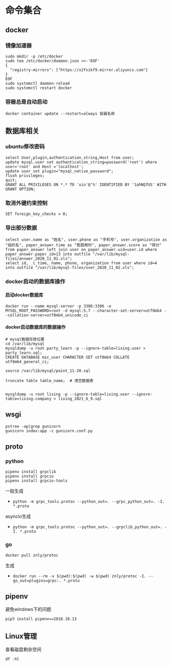 # 命令集合

## docker

### 镜像加速器

````
sudo mkdir -p /etc/docker
sudo tee /etc/docker/daemon.json <<-'EOF'
{
  "registry-mirrors": ["https://x2fvikf9.mirror.aliyuncs.com"]
}
EOF
sudo systemctl daemon-reload
sudo systemctl restart docker
````

### 容器总是自动启动

```
docker container update --restart=always 容器名称
```

## 数据库相关

### ubuntu修改密码

```
select User,plugin,authentication_string,Host from user;
update mysql.user set authentication_string=password('root') where user='root' and Host ='localhost';
update user set plugin="mysql_native_password";
flush privileges;
quit;
GRANT ALL PRIVILEGES ON *.* TO 'xin'@'%' IDENTIFIED BY '1ahNQ7US' WITH GRANT OPTION;
```

### 取消外键约束控制

```
SET foreign_key_checks = 0;
```

### 导出部分数据

```
select user.name as "姓名", user.phone as "手机号", user.organization as "组织名", paper_answer.time as "答题用时", paper_answer.score as "得分"  from paper_answer left join user on paper_answer.uid=user.id where paper_answer.paper_id=13 into outfile "/var/lib/mysql-files/answer_2020_11_02.xls";
select id, _c_time, name, phone, organization from user where id=4 into outfile "/var/lib/mysql-files/user_2020_11_02.xls";
```

### docker启动的数据库操作

#### 启动docker数据库

```
docker run --name mysql-server -p 3306:3306 -e MYSQL_ROOT_PASSWORD=root -d mysql:5.7 --character-set-server=utf8mb4 --collation-server=utf8mb4_unicode_ci
```

#### docker启动数据库的数据操作

````
# mysql数据存放位置
cd /var/lib/mysql
mysqldump -u root party_learn -p --ignore-table=lixing.user > party_learn.sql;
CREATE DATABASE mic_user CHARACTER SET utf8mb4 COLLATE utf8mb4_general_ci;

source /var/lib/mysql/point_11-20.sql

truncate table table_name;  # 清空数据表


mysqldump -u root lixing -p --ignore-table=lixing.user --ignore-table=lixing.company > lixing_2021_6_9.sql
````

## wsgi

````
pstree -ap|grep gunicorn
gunicorn index:app -c gunicorn.conf.py
````

## proto

### python

````
pipenv install grpclib
pipenv install grpcio
pipenv install grpcio-tools
````

一般生成

- `python -m grpc_tools.protoc --python_out=. --grpc_python_out=. -I. *.proto`

asyncio生成

- `python -m grpc_tools.protoc --python_out=. --grpclib_python_out=. -I. *.proto`

### go

```
docker pull znly/protoc
```

生成

- `docker run --rm -v $(pwd):$(pwd) -w $(pwd) znly/protoc -I. --go_out=plugins=grpc:. *.proto`

## pipenv

避免windows下的问题

````
pip3 install pipenv==2018.10.13
````

## Linux管理

查看磁盘剩余空间

````
df -hl
````

